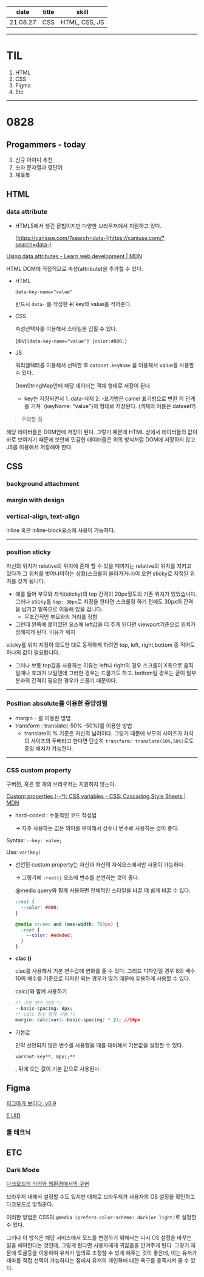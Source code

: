|   date   | title |     skill     |
| :------: | :---: | :-----------: |
| 21.08.27 |  CSS  | HTML, CSS, JS |

---

# TIL

1. HTML
2. CSS
3. Figma
4. Etc

---

# 0828

## Progammers - today

1. 신규 아이디 추천
2. 숫자 문자열과 영단어
3. 체육복

## HTML

### data attribute

- HTML5에서 생긴 문법이지만 다양한 브라우저에서 지원하고 있다.

  [https://caniuse.com/?search=data-](https://caniuse.com/?search=data-)

[Using data attributes - Learn web development | MDN](https://developer.mozilla.org/en-US/docs/Learn/HTML/Howto/Use_data_attributes)

HTML DOM에 직접적으로 속성(attribute)을 추가할 수 있다.

- HTML

  `data-key-name="value"`

  반드시 `data-` 를 작성한 뒤 key와 value를 적어준다.

- CSS

  속성선택자를 이용해서 스타일을 입힐 수 있다.

  (div)`[data-key-name="value"] {color:#000;}`

- JS

  쿼리셀렉터를 이용해서 선택한 후 `dataset.keyName` 을 이용해서 value를 사용할 수 있다.

  DomStringMap안에 해당 데이터는 객체 형태로 저장이 된다.

  - key는 저장되면서 1. data-삭제 2. -표기법은 camel 표기법으로 변환 의 단계를 거쳐 `{keyName: "value"}의 형태로 저장된다. (객체의 이름은 dataset?)

> 주의할 점

해당 데이터들은 DOM안에 저장이 된다. 그렇기 때문에 HTML 상에서 데이터들의 값이 바로 보여지기 때문에 보안에 민감한 데이터들은 위의 방식처럼 DOM에 저장하지 않고 JS를 이용해서 저장해야 한다.

## CSS

### background attachment

### margin with design

### vertical-align, text-align

inline 혹은 inline-block요소에 사용이 가능하다.

---

### position sticky

자신의 위치가 relative의 위치에 존재 할 수 있을 때까지는 relative의 위치를 지키고 있다가 그 위치를 벗어나야하는 상황(스크롤이 올라가거나)이 오면 sticky로 지정된 위치를 갖게 됩니다.

- 예를 들어 부모와 자식(sticky)의 top 간격이 20px정도의 기존 위치가 있었습니다. 그러나 sticky를 `top: 30px`로 지정을 한다면 스크롤링 하기 전에도 30px의 간격을 남기고 밑쪽으로 이동해 있을 겁니다.
  - 무조건적인 부모와의 거리를 정함
- 그런데 왼쪽에 붙어있던 요소에 left값을 더 주게 된다면 viewport기준으로 위치가 정해지게 된다. 이유가 뭐지

sticky를 위치 지정이 의도한 대로 동작하게 하려면 top, left, right,bottom 중 적어도 하나의 값이 필요합니다.

- 그러나 보통 top값을 사용하는 이유는 left나 right의 경우 스크롤이 X축으로 움직일때나 효과가 보일텐데 그러한 경우는 드물기도 하고. bottom일 경우는 굳이 밑부분과의 간격이 필요한 경우가 드물기 때문이다.

---

### Position absolute를 이용한 중앙정렬

- margin `-` 를 이용한 방법
- transform : translate(-50% -50%)를 이용한 방법
  - translate의 % 기준은 자신의 넓이이다. 그렇기 때문에 부모의 사이즈가 자식의 사이즈의 두배라고 한다면 단순히 `transform: translate(50%,50%)`로도 중앙 배치가 가능한다.

---

### CSS custom property

구버전, 혹은 몇 개의 브라우저는 지원하지 않는다.

[Custom properties (--\*): CSS variables - CSS: Cascading Style Sheets | MDN](https://developer.mozilla.org/en-US/docs/Web/CSS/--*)

- hard-coded : 수동적인 코드 작성법

  → 자주 사용하는 값은 의미를 부여해서 상수나 변수로 사용하는 것이 좋다.

Syntax: `--key: value;`

Use: `var(key)`

- 선언된 custum property는 자신과 자신의 자식요소에서만 사용이 가능하다.

  → 그렇기에 `:root{}` 요소에 변수를 선언하는 것이 좋다.

  @media query와 함께 사용하면 전체적인 스타일을 바꿀 때 쉽게 바꿀 수 있다.

  ```css
  :root {
    --color: #000;
  }

  @media screen and (max-width: 768px) {
    :root {
      --color: #ededed;
    }
  }
  ```

- **clac ()**

  clac를 사용해서 기본 변수값에 변화를 줄 수 있다. 그리드 디자인일 경우 8의 배수 10의 배수를 기준으로 디자인 되는 경우가 많기 때문에 유용하게 사용할 수 있다.

  calc()와 함께 사용하기

  ```css
  /* 기본 변수 선언 */
  --basic-spacing: 8px;
  /* calc 함수 함께 사용 */
  margin: calc(var(--basic-spacing) * 2); //16px
  ```

- 기본값

  만약 선언되지 않은 변수를 사용했을 때를 대비해서 기본값을 설정할 수 있다.

  `var(not-key**, 8px);**`

  , 뒤에 오는 값이 기본 값으로 사용된다.

## Figma

[피그마가 보이다. v0.9](https://www.notion.so/v0-9-d12f994234894805980100a6d1d34680)

[E.UID](https://www.youtube.com/c/%EC%9D%B4%EB%93%AC)

### 툴 테크닉

## ETC

### Dark Mode

[다크모드의 의의와 웹환경에서의 구현](https://tecoble.techcourse.co.kr/post/2021-04-26-dark-mode/)

브라우저 내에서 설정할 수도 있지만 대체로 브라우저가 사용자의 OS 설정을 확인하고 다크모드로 맞춰준다.

이러한 방법은 CSS의 `@media (prefers-color-scheme: dark(or light)`로 설정할 수 있다.

그러나 이 방식은 해당 서비스에서 모드를 변경하기 위해서는 다시 OS 설정을 바꾸는 일을 해야한다는 것인데, 그렇게 된다면 사용자에게 귀찮음을 안겨주게 된다. 그렇기 때문에 토글등을 이용하여 유저가 임의로 조정할 수 있게 해주는 것이 좋은데, 이는 유저가 테마를 직접 선택이 가능하다는 점에서 유저의 개인화에 대한 욕구를 충족시켜 줄 수 있다.
